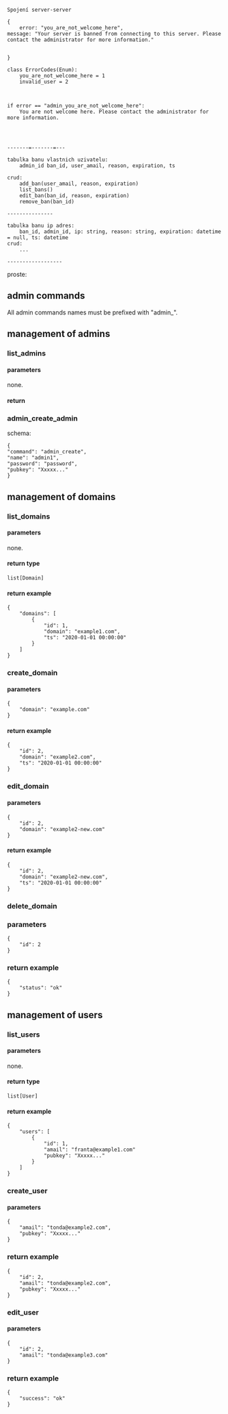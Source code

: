 ```
Spojení server-server

{
	error: "you_are_not_welcome_here",
message: "Your server is banned from connecting to this server. Please contact the administrator for more information."
	

}

class ErrorCodes(Enum):
	you_are_not_welcome_here = 1
	invalid_user = 2
	


if error == "admin_you_are_not_welcome_here":
	You are not welcome here. Please contact the administrator for more information.




-------=-------=---

tabulka banu vlastnich uzivatelu:
	admin_id ban_id, user_amail, reason, expiration, ts

crud:
	add_ban(user_amail, reason, expiration)
	list_bans()
	edit_ban(ban_id, reason, expiration)
	remove_ban(ban_id)

---------------

tabulka banu ip adres:
	ban_id, admin_id, ip: string, reason: string, expiration: datetime = null, ts: datetime
crud:
	...

------------------

```

proste:
## admin commands
All admin commands names must be prefixed with "admin_".

## management of admins
### list_admins
#### parameters
none.
#### return 

### admin_create_admin
schema:
```
{
"command": "admin_create",
"name": "admin1",
"password": "password",
"pubkey": "Xxxxx..."
}
```

## management of domains
### list_domains
#### parameters
none.
#### return type
`list[Domain]`

#### return example
```
{
    "domains": [
        {
            "id": 1,
            "domain": "example1.com",
            "ts": "2020-01-01 00:00:00"
        }
    ]
}
```
### create_domain
#### parameters
```
{
    "domain": "example.com"
}
```
#### return example
```
{
    "id": 2,
    "domain": "example2.com",
    "ts": "2020-01-01 00:00:00"
}
```
### edit_domain
#### parameters
```
{
    "id": 2,
    "domain": "example2-new.com"
}
```
#### return example
```
{
    "id": 2,
    "domain": "example2-new.com",
    "ts": "2020-01-01 00:00:00"
}
```
### delete_domain
### parameters
```
{
    "id": 2
}
```
### return example
```
{
    "status": "ok"
}
```

## management of users
### list_users
#### parameters
none.
#### return type
`list[User]`
#### return example
```
{
    "users": [
        {
            "id": 1,
            "amail": "franta@example1.com"
            "pubkey": "Xxxxx..."
        }
    ]
}
```
### create_user
#### parameters
```
{
    "amail": "tonda@example2.com",
    "pubkey": "Xxxxx..."
}
```
### return example
```
{
    "id": 2,
    "amail": "tonda@example2.com",
    "pubkey": "Xxxxx..."
}
```
### edit_user
#### parameters
```
{
    "id": 2,
    "amail": "tonda@example3.com"
}
```
### return example
```
{
    "success": "ok"
}
```
